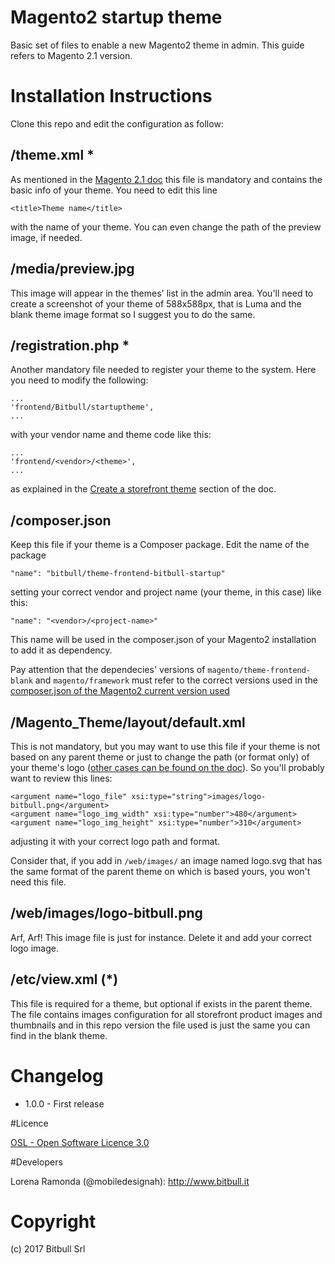# Magento2 startup theme
Basic set of files to enable a new Magento2 theme in admin. This guide refers to Magento 2.1 version.

# Installation Instructions

Clone this repo and edit the configuration as follow:

## /theme.xml *
As mentioned in the [Magento 2.1 doc](http://devdocs.magento.com/guides/v2.1/frontend-dev-guide/themes/theme-structure.html) this file is mandatory and contains the basic info of your theme.
You need to edit this line

```
<title>Theme name</title>
```

with the name of your theme.
You can even change the path of the preview image, if needed.

## /media/preview.jpg
This image will appear in the themes' list in the admin area. You'll need to create a screenshot of your theme of 588x588px, that is Luma and the blank theme image format so I suggest you to do the same.

## /registration.php *
Another mandatory file needed to register your theme to the system.
Here you need to modify the following:

```
...
'frontend/Bitbull/startuptheme',
...
```
with your vendor name and theme code like this:

```
...
'frontend/<vendor>/<theme>',
...
```
as explained in the [Create a storefront theme](http://devdocs.magento.com/guides/v2.1/frontend-dev-guide/themes/theme-create.html) section of the doc.

## /composer.json
Keep this file if your theme is a Composer package.
Edit the name of the package

```
"name": "bitbull/theme-frontend-bitbull-startup"
```

setting your correct vendor and project name (your theme, in this case) like this:

```
"name": "<vendor>/<project-name>"
```

This name will be used in the composer.json of your Magento2 installation to add it as dependency.

Pay attention that the dependecies' versions of `magento/theme-frontend-blank` and `magento/framework` must refer to the correct versions used in the [composer.json of the Magento2 current version used](https://github.com/magento/magento2/blob/2.1/lib/internal/Magento/Framework/composer.json)

## /Magento_Theme/layout/default.xml
This is not mandatory, but you may want to use this file if your theme is not based on any parent theme or just to change the path (or format only) of your theme's logo ([other cases can be found on the doc](http://devdocs.magento.com/guides/v2.1/frontend-dev-guide/themes/theme-create.html#theme_logo)).
So you'll probably want to review this lines:

```
<argument name="logo_file" xsi:type="string">images/logo-bitbull.png</argument>
<argument name="logo_img_width" xsi:type="number">480</argument>
<argument name="logo_img_height" xsi:type="number">310</argument>
```
adjusting it with your correct logo path and format.

Consider that, if you add in `/web/images/` an image named logo.svg that has the same format of the parent theme on which is based yours, you won't need this file.

## /web/images/logo-bitbull.png
Arf, Arf! This image file is just for instance. Delete it and add your correct logo image.

## /etc/view.xml (*)
This file is required for a theme, but optional if exists in the parent theme.
The file contains images configuration for all storefront product images and thumbnails and in this repo version the file used is just the same you can find in the blank theme.

# Changelog

* 1.0.0 - First release


#Licence

[OSL - Open Software Licence 3.0](http://opensource.org/licenses/osl-3.0.php)


#Developers

Lorena Ramonda (@mobiledesignah): http://www.bitbull.it

# Copyright

(c) 2017 Bitbull Srl